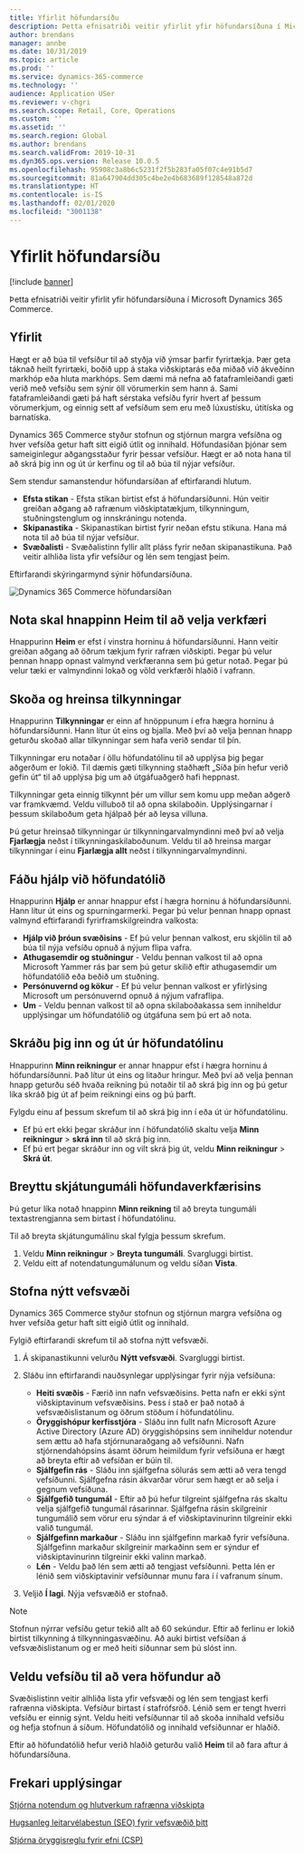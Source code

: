 ```yaml
---
title: Yfirlit höfundarsíðu
description: Þetta efnisatriði veitir yfirlit yfir höfundarsíðuna í Microsoft Dynamics 365 Commerce.
author: brendans
manager: annbe
ms.date: 10/31/2019
ms.topic: article
ms.prod: ''
ms.service: dynamics-365-commerce
ms.technology: ''
audience: Application USer
ms.reviewer: v-chgri
ms.search.scope: Retail, Core, Operations
ms.custom: ''
ms.assetid: ''
ms.search.region: Global
ms.author: brendans
ms.search.validFrom: 2019-10-31
ms.dyn365.ops.version: Release 10.0.5
ms.openlocfilehash: 95908c3a8b6c5231f2f5b283fa05f07c4e91b5d7
ms.sourcegitcommit: 81a647904dd305c4be2e4b683689f128548a872d
ms.translationtype: HT
ms.contentlocale: is-IS
ms.lasthandoff: 02/01/2020
ms.locfileid: "3001138"
---
```

# <a name="authoring-page-overview"></a>Yfirlit höfundarsíðu

  
 [!include [banner](includes/banner.md)]

Þetta efnisatriði veitir yfirlit yfir höfundarsíðuna í Microsoft Dynamics 365 Commerce.

## <a name="overview"></a>Yfirlit

Hægt er að búa til vefsíður til að styðja við ýmsar þarfir fyrirtækja. Þær geta táknað heilt fyrirtæki, boðið upp á staka viðskiptarás eða miðað við ákveðinn markhóp eða hluta markhóps. Sem dæmi má nefna að fataframleiðandi gæti verið með vefsíðu sem sýnir öll vörumerkin sem hann á. Sami fataframleiðandi gæti þá haft sérstaka vefsíðu fyrir hvert af þessum vörumerkjum, og einnig sett af vefsíðum sem eru með lúxustísku, útitíska og barnatíska.

Dynamics 365 Commerce styður stofnun og stjórnun margra vefsíðna og hver vefsíða getur haft sitt eigið útlit og innihald. Höfundasíðan þjónar sem sameiginlegur aðgangsstaður fyrir þessar vefsíður. Hægt er að nota hana til að skrá þig inn og út úr kerfinu og til að búa til nýjar vefsíður.

Sem stendur samanstendur höfundarsíðan af eftirfarandi hlutum.

- **Efsta stikan** - Efsta stikan birtist efst á höfundarsíðunni. Hún veitir greiðan aðgang að rafrænum viðskiptatækjum, tilkynningum, stuðningstenglum og innskráningu notenda.
- **Skipanastika** - Skipanastikan birtist fyrir neðan efstu stikuna. Hana má nota til að búa til nýjar vefsíður.
- **Svæðalisti** - Svæðalistinn fyllir allt pláss fyrir neðan skipanastikuna. Það veitir alhliða lista yfir vefsíður og lén sem tengjast þeim.

Eftirfarandi skýringarmynd sýnir höfundarsíðuna.

![Dynamics 365 Commerce höfundarsíðan](../commerce/media/authoring_tools_01.png)

## <a name="use-the-home-button-to-select-a-tool"></a>Nota skal hnappinn Heim til að velja verkfæri

Hnappurinn **Heim** er efst í vinstra horninu á höfundarsíðunni. Hann veitir greiðan aðgang að öðrum tækjum fyrir rafræn viðskipti. Þegar þú velur þennan hnapp opnast valmynd verkfæranna sem þú getur notað. Þegar þú velur tæki er valmyndinni lokað og völd verkfærði hlaðið í vafrann.

## <a name="view-and-clear-notifications"></a>Skoða og hreinsa tilkynningar

Hnappurinn **Tilkynningar** er einn af hnöppunum í efra hægra horninu á höfundarsíðunni. Hann lítur út eins og bjalla. Með því að velja þennan hnapp geturðu skoðað allar tilkynningar sem hafa verið sendar til þín.

Tilkynningar eru notaðar í öllu höfundatólinu til að upplýsa þig þegar aðgerðum er lokið. Til dæmis gæti tilkynning staðhæft „Síða þín hefur verið gefin út“ til að upplýsa þig um að útgáfuaðgerð hafi heppnast.

Tilkynningar geta einnig tilkynnt þér um villur sem komu upp meðan aðgerð var framkvæmd. Veldu villuboð til að opna skilaboðin. Upplýsingarnar í þessum skilaboðum geta hjálpað þér að leysa villuna.

Þú getur hreinsað tilkynningar úr tilkynningarvalmyndinni með því að velja **Fjarlægja** neðst í tilkynningaskilaboðunum. Veldu til að hreinsa margar tilkynningar í einu **Fjarlægja allt** neðst í tilkynningarvalmyndinni.

## <a name="get-help-with-the-authoring-tool"></a>Fáðu hjálp við höfundatólið

Hnappurinn **Hjálp** er annar hnappur efst í hægra horninu á höfundarsíðunni. Hann lítur út eins og spurningarmerki. Þegar þú velur þennan hnapp opnast valmynd eftirfarandi fyrirframskilgreindra valkosta:

- **Hjálp við þróun svæðisins** - Ef þú velur þennan valkost, eru skjölin til að búa til nýja vefsíðu opnuð á nýjum flipa vafra.
- **Athugasemdir og stuðningur** - Veldu þennan valkost til að opna Microsoft Yammer rás þar sem þú getur skilið eftir athugasemdir um höfundatólið eða beðið um stuðning.
- **Persónuvernd og kökur** - Ef þú velur þennan valkost er yfirlýsing Microsoft um persónuvernd opnuð á nýjum vafraflipa.
- **Um** - Veldu þennan valkost til að opna skilaboðakassa sem inniheldur upplýsingar um höfundatólið og útgáfuna sem þú ert að nota.

## <a name="sign-in-to-and-out-of-the-authoring-tool"></a>Skráðu þig inn og út úr höfundatólinu

Hnappurinn **Minn reikningur** er annar hnappur efst í hægra horninu á höfundarsíðunni. Það lítur út eins og litaður hringur. Með því að velja þennan hnapp geturðu séð hvaða reikning þú notaðir til að skrá þig inn og þú getur líka skráð þig út af þeim reikningi eins og þú þarft.

Fylgdu einu af þessum skrefum til að skrá þig inn í eða út úr höfundatólinu.

- Ef þú ert ekki þegar skráður inn í höfundatólið skaltu velja **Minn reikningur** \> **skrá inn** til að skrá þig inn.
- Ef þú ert þegar skráður inn og vilt skrá þig út, veldu **Minn reikningur** \> **Skrá út**.

## <a name="change-the-display-language-of-the-authoring-tool"></a>Breyttu skjátungumáli höfundaverkfærisins

Þú getur líka notað hnappinn **Minn reikning** til að breyta tungumáli textastrengjanna sem birtast í höfundatólinu.

Til að breyta skjátungumálinu skal fylgja þessum skrefum.

1. Veldu **Minn reikningur** \> **Breyta tungumáli**. Svargluggi birtist.
1. Veldu eitt af notendatungumálunum og veldu síðan **Vista**.

## <a name="create-a-new-website"></a>Stofna nýtt vefsvæði

Dynamics 365 Commerce styður stofnun og stjórnun margra vefsíðna og hver vefsíða getur haft sitt eigið útlit og innihald.

Fylgið eftirfarandi skrefum til að stofna nýtt vefsvæði.

1. Á skipanastikunni velurðu **Nýtt vefsvæði**. Svargluggi birtist.
2. Sláðu inn eftirfarandi nauðsynlegar upplýsingar fyrir nýja vefsíðuna:

    - **Heiti svæðis** - Færið inn nafn vefsvæðisins. Þetta nafn er ekki sýnt viðskiptavinum vefsvæðisins. Þess í stað er það notað á vefsvæðislistanum og öðrum stöðum í höfundatólinu.
    - **Öryggishópur kerfisstjóra** - Sláðu inn fullt nafn Microsoft Azure Active Directory (Azure AD) öryggishópsins sem inniheldur notendur sem ættu að hafa stjórnunaraðgang að vefsíðunni. Nafn stjórnendahópsins ásamt öðrum heimildum fyrir vefsíðuna er hægt að breyta eftir að vefsíðan er búin til.
    - **Sjálfgefin rás** - Sláðu inn sjálfgefna sölurás sem ætti að vera tengd vefsíðunni. Sjálfgefna rásin ákvarðar vörur sem hægt er að selja í gegnum vefsíðuna.
    - **Sjálfgefið tungumál** - Eftir að þú hefur tilgreint sjálfgefna rás skaltu velja sjálfgefið tungumál rásarinnar. Sjálfgefna rásin skilgreinir tungumálið sem vörur eru sýndar á ef viðskiptavinurinn tilgreinir ekki valið tungumál.
    - **Sjálfgefinn markaður** - Sláðu inn sjálfgefinn markað fyrir vefsíðuna. Sjálfgefinn markaður skilgreinir markaðinn sem er sýndur ef viðskiptavinurinn tilgreinir ekki valinn markað.
    - **Lén** - Veldu það lén sem ætti að tengjast vefsíðunni. Þetta lén er lénið sem viðskiptavinir vefsíðunnar munu fara í í vafranum sínum.

1. Veljið **Í lagi**. Nýja vefsvæðið er stofnað.

> [!NOTE]
> Stofnun nýrrar vefsíðu getur tekið allt að 60 sekúndur. Eftir að ferlinu er lokið birtist tilkynning á tilkynningasvæðinu. Að auki birtist vefsíðan á vefsvæðislistanum og er með heiti síðunnar sem þú slóst inn.

## <a name="select-a-website-to-author"></a>Veldu vefsíðu til að vera höfundur að

Svæðislistinn veitir alhliða lista yfir vefsvæði og lén sem tengjast kerfi rafrænna viðskipta. Vefsíður birtast í stafrófsröð. Lénið sem er tengt hverri vefsíðu er einnig sýnt. Veldu heiti vefsíðunnar til að skoða innihald vefsíðu og hefja stofnun á síðum. Höfundatólið og innihald vefsíðunnar er hlaðið.

Eftir að höfundatólið hefur verið hlaðið geturðu valið **Heim** til að fara aftur á höfundarsíðuna.

## <a name="additional-resources"></a>Frekari upplýsingar

[Stjórna notendum og hlutverkum rafrænna viðskipta](manage-ecommerce-users-roles.md)

[Hugsanleg leitarvélabestun (SEO) fyrir vefsvæðið þitt](search-engine-optimization-considerations.md)

[Stjórna öryggisreglu fyrir efni (CSP)](manage-csp.md)
